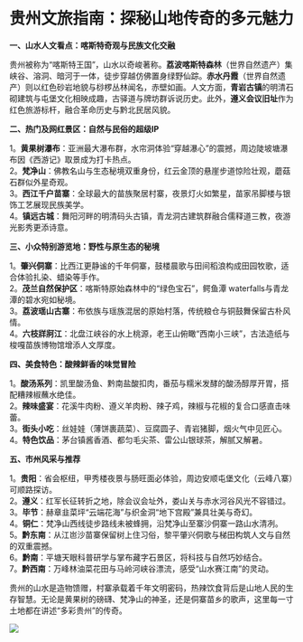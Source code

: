 # 贵州文旅指南：探秘山地传奇的多元魅力  

**一、山水人文看点：喀斯特奇观与民族文化交融**  

贵州被称为“喀斯特王国”，山水以奇峻著称。**荔波喀斯特森林**（世界自然遗产）集峡谷、溶洞、暗河于一体，徒步穿越仿佛置身绿野仙踪。**赤水丹霞**（世界自然遗产）则以红色砂岩地貌与桫椤丛林闻名，赤壁如画。人文方面，**青岩古镇**的明清石砌建筑与屯堡文化相映成趣，古驿道与牌坊群诉说历史。此外，**遵义会议旧址**作为红色旅游标杆，融合革命历史与黔北民居风貌。  

**二、热门及网红景区：自然与民俗的超级IP**  

1。**黄果树瀑布**：亚洲最大瀑布群，水帘洞体验“穿越瀑心”的震撼，周边陡坡塘瀑布因《西游记》取景成为打卡热点。  
2。**梵净山**：佛教名山与生态秘境双重身份，红云金顶的悬崖步道惊险壮观，蘑菇石群似外星奇观。  
3。**西江千户苗寨**：全球最大的苗族聚居村寨，夜景灯火如繁星，苗家吊脚楼与银饰工艺展现民族美学。  
4。**镇远古城**：舞阳河畔的明清码头古镇，青龙洞古建筑群融合儒释道三教，夜游光影秀更添诗意。  

**三、小众特别游览地：野性与原生态的秘境**  

1。**肇兴侗寨**：比西江更静谧的千年侗寨，鼓楼晨歌与田间稻浪构成田园牧歌，适合体验扎染、蜡染等手作。  
2。**茂兰自然保护区**：喀斯特原始森林中的“绿色宝石”，鳄鱼潭 waterfalls与青龙潭的碧水宛如秘境。  
3。**荔波瑶山古寨**：布依族与瑶族混居的原始村落，传统粮仓与铜鼓舞保留古朴风情。  
4。**六枝牂牁江**：北盘江峡谷的水上桃源，老王山俯瞰“西南小三峡”，古法造纸与梭嘎苗族博物馆增添人文厚度。  

**四、美食特色：酸辣鲜香的味觉冒险**  

1。**酸汤系列**：凯里酸汤鱼、黔南盐酸扣肉，番茄与糯米发酵的酸汤醇厚开胃，搭配糟辣椒蘸水绝佳。  
2。**辣味盛宴**：花溪牛肉粉、遵义羊肉粉、辣子鸡，辣椒与花椒的复合口感直击味蕾。  
3。**街头小吃**：丝娃娃（薄饼裹蔬菜）、豆腐圆子、青岩猪脚，烟火气中见匠心。  
4。**特色饮品**：茅台镇酱香酒、都匀毛尖茶、雷公山银球茶，解腻又解暑。  

**五、市州风采与推荐**  

1。**贵阳**：省会枢纽，甲秀楼夜景与肠旺面必体验，周边安顺屯堡文化（云峰八寨）可顺路探访。  
2。**遵义**：红军长征转折之地，除会议会址外，娄山关与赤水河谷风光不容错过。  
3。**毕节**：赫章韭菜坪“云端花海”与织金洞“地下宫殿”兼具壮美与奇幻。  
4。**铜仁**：梵净山西线徒步路线未被蜂拥，沿梵净山至寨沙侗寨一路山水清冽。  
5。**黔东南**：从江岜沙苗寨保留树上住习俗，黎平肇兴侗歌与梯田构筑人文与自然的双重震撼。  
6。**黔南**：平塘天眼科普研学与掌布藏字石景区，将科技与自然巧妙结合。  
7。**黔西南**：万峰林油菜花田与马岭河峡谷漂流，感受“山水赛江南”的灵动。  

贵州的山水是造物馈赠，村寨承载着千年文明密码，热辣饮食背后是山地人民的生存智慧。无论是黄果树的磅礴、梵净山的神圣，还是侗寨苗乡的歌声，这里每一寸土地都在讲述“多彩贵州”的传奇。  

![](https://s1.imagehub.cc/images/2025/06/25/73ffa35c3a783cdf575d74cd26f7152d.jpg)  
